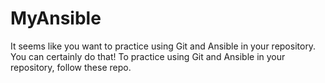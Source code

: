 # MyAnsible

It seems like you want to practice using Git and Ansible in your repository. You can certainly do that! To practice using Git and Ansible in your repository, follow these repo.
